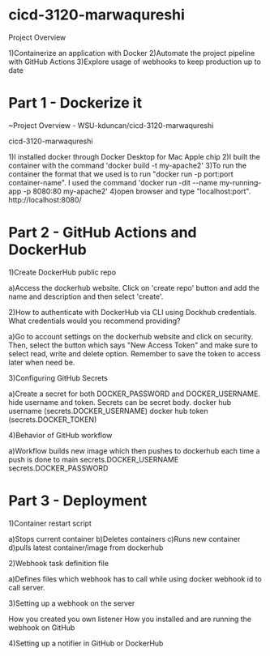 # cicd-3120-marwaqureshi
Project Overview

1)Containerize an application with Docker
2)Automate the project pipeline with GitHub Actions
3)Explore usage of webhooks to keep production up to date

# Part 1 - Dockerize it

~Project Overview - WSU-kduncan/cicd-3120-marwaqureshi

cicd-3120-marwaqureshi

1)I installed docker through Docker Desktop for Mac Apple chip
2)I built the container with the command 'docker build -t my-apache2'
3)To run the container the format that we used is to run "docker run -p port:port container-name". I used the command 'docker run -dit --name my-running-app -p 8080:80 my-apache2'
4)open browser and type "localhost:port". http://localhost:8080/

# Part 2 - GitHub Actions and DockerHub


1)Create DockerHub public repo

a)Access the dockerhub website. Click on 'create repo' button and add the name and description and then select 'create'.


2)How to authenticate with DockerHub via CLI using Dockhub credentials. What credentials would you recommend providing?

a)Go to account settings on the dockerhub website and click on security. Then, select the button which says "New Access Token" and make sure to select read, write and delete option. Remember to save the token to access later when need be.

3)Configuring GitHub Secrets

a)Create a secret for both DOCKER_PASSWORD and DOCKER_USERNAME. hide username and token. Secrets can be secret body. 
docker hub username (secrets.DOCKER_USERNAME)
docker hub token (secrets.DOCKER_TOKEN)

4)Behavior of GitHub workflow

a)Workflow builds new image which then pushes to dockerhub each time a push is done to main
secrets.DOCKER_USERNAME
secrets.DOCKER_PASSWORD

# Part 3 - Deployment

1)Container restart script

a)Stops current container
b)Deletes containers
c)Runs new container 
d)pulls latest container/image from dockerhub

2)Webhook task definition file

a)Defines files which webhook has to call while using docker webhook id to call server.

3)Setting up a webhook on the server

How you created you own listener
How you installed and are running the webhook on GitHub

4)Setting up a notifier in GitHub or DockerHub
